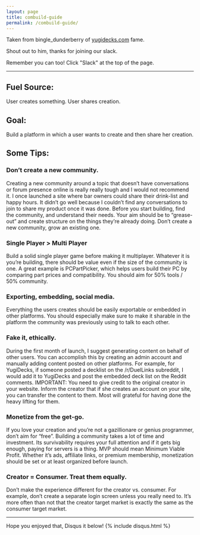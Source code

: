 ```yaml
---
layout: page
title: combuild-guide
permalink: /combuild-guide/
---
```


Taken from bingle_dunderberry of [yugidecks.com](yugidecks.com) fame.

Shout out to him, thanks for joining our slack.

Remember you can too! Click "Slack" at the top of the page.

---

## Fuel Source:

User creates something. User shares creation.

## Goal:

Build a platform in which a user wants to create and then share her creation.

## Some Tips:

### Don’t create a new community.
Creating a new community around a topic that doesn’t have conversations or forum presence online is really really tough and I would not recommend it.
I once launched a site where bar owners could share their drink-list and happy hours. It didn’t go well because I couldn’t find any conversations to join to share my product once it was done.
Before you start building, find the community, and understand their needs. Your aim should be to “grease-out” and create structure on the things they’re already doing.
Don’t create a new community, grow an existing one.

### Single Player > Multi Player
Build a solid single player game before making it multiplayer.
Whatever it is you’re building, there should be value even if the size of the community is one.
A great example is PCPartPicker, which helps users build their PC by comparing part prices and compatibility.
You should aim for 50% tools / 50% community.

### Exporting, embedding, social media.
Everything the users creates should be easily exportable or embedded in other platforms.
You should especially make sure to make it sharable in the platform the community was previously using to talk to each other.

### Fake it, ethically.
During the first month of launch, I suggest generating content on behalf of other users. You can accomplish this by creating an admin account and manually adding content posted on other platforms.
For example, for YugiDecks, if someone posted a decklist on the /r/DuelLinks subreddit, I would add it to YugiDecks and post the embedded deck list on the Reddit comments.
IMPORTANT: You need to give credit to the original creator in your website. Inform the creator that if she creates an account on your site, you can transfer the content to them. Most will grateful for having done the heavy lifting for them.

### Monetize from the get-go.
If you love your creation and you’re not a gazillionare or genius programmer, don’t aim for “free”. Building a community takes a lot of time and investment. Its survivability requires your full attention and if it gets big enough, paying for servers is a thing.
MVP should mean Minimum Viable Profit.
Whether it’s ads, affiliate links, or premium membership, monetization should be set or at least organized before launch.

### Creator = Consumer. Treat them equally.
Don’t make the experience different for the creator vs. consumer.
For example, don’t create a separate login screen unless you really need to.
It’s more often than not that the creator target market is exactly the same as the consumer target market.

---

Hope you enjoyed that, Disqus it below!
{% include disqus.html %}
